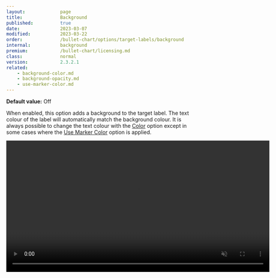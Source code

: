 ```yaml
---
layout:             page
title:              Background
published:          true
date:               2023-03-07
modified:   	    2023-03-22
order:              /bullet-chart/options/target-labels/background
internal:           background
premium:            /bullet-chart/licensing.md
class:              normal
version:            2.3.2.1
related:
    - background-color.md
    - background-opacity.md
    - use-marker-color.md
---
```


**Default value:** Off

When enabled, this option adds a background to the target label. The text colour of the label will automatically match the background colour. It is always possible to change the text colour with the [Color](color.md) option except in some cases where the [Use Marker Color](use-marker-color.md) option is applied.

<video src="images/target-labels-background-on.mp4" width="700" autoplay loop muted></video>